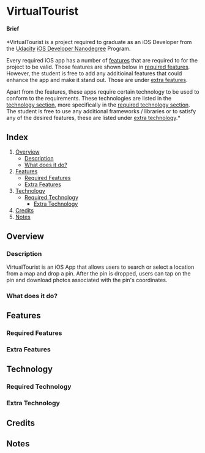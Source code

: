 # VirtualTourist

#### Brief

*VirtualTourist is a project required to graduate as an iOS Developer from the [Udacity](https://www.udacity.com) [iOS Developer Nanodegree](https://www.udacity.com/course/ios-developer-nanodegree--nd003) Program.

Every required iOS app has a number of [features](#features) that are required to for the project to be valid. Those features are shown below in [required features](#required-features). However, the student is free to add any additioinal features that could enhance the app and make it stand out. Those are under [extra features](#extra-features).

Apart from the features, these apps require certain technology to be used to conform to the requirements. These technologies are listed in the [technology section](#technology), more specifically in the [required technology section](#required-technology). The student is free to use any additional frameworks / libraries or to satisfy any of the desired features, these are listed under [extra technology](#extra-technology).*

## Index
1. [Overview](#overview)
	- [Description](#description)
	- [What does it do?](#what-does-it-do)
2. [Features](#features)
	- [Required Features](#required-features)
	- [Extra Features](#extra-features)
3. [Technology](#technology)
	- [Required Technology](#required-technology)
        - [Extra Technology](#extra-technology)
4. [Credits](#credits)
5. [Notes](#notes)

## Overview

### Description

VirtualTourist is an iOS App that allows users to search or select a location from a map and drop a pin. After the pin is dropped, users can tap on the pin and download photos associated with the pin's coordinates.

### What does it do?

## Features

### Required Features

### Extra Features

## Technology

### Required Technology

### Extra Technology

## Credits

## Notes
